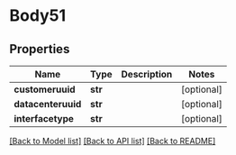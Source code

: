 # Body51

## Properties
Name | Type | Description | Notes
------------ | ------------- | ------------- | -------------
**customeruuid** | **str** |  | [optional] 
**datacenteruuid** | **str** |  | [optional] 
**interfacetype** | **str** |  | [optional] 

[[Back to Model list]](../README.md#documentation-for-models) [[Back to API list]](../README.md#documentation-for-api-endpoints) [[Back to README]](../README.md)


